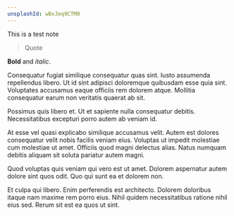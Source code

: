 ```yaml
---
unsplashId: wBvJeq9CTM0
---
```

This is a test note

> Quote

**Bold** and _italic_.

Consequatur fugiat similique consequatur quas sint. Iusto assumenda repellendus libero. Ut id sint adipisci doloremque quibusdam esse quia sint. Voluptates accusamus eaque officiis rem dolorem atque. Mollitia consequatur earum non veritatis quaerat ab sit.

Possimus quis libero et. Ut et sapiente nulla consequatur debitis. Necessitatibus excepturi porro autem ab veniam id.

At esse vel quasi explicabo similique accusamus velit. Autem est dolores consequatur velit nobis facilis veniam eius. Voluptas ut impedit molestiae cum molestiae ut amet. Officiis quod magni delectus alias. Natus numquam debitis aliquam sit soluta pariatur autem magni.

Quod voluptas quis veniam qui vero est ut amet. Dolorem aspernatur autem dolore sint quos odit. Quo qui sunt ea et dolorem non.

Et culpa qui libero. Enim perferendis est architecto. Dolorem doloribus itaque nam maxime rem porro eius. Nihil quidem necessitatibus ratione nihil eius sed. Rerum sit est ea quos ut sint.
